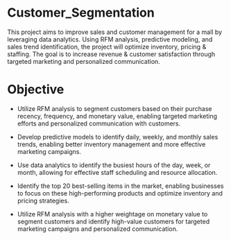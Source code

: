# Customer_Segmentation
This project aims to improve sales and customer management for a mall by leveraging data analytics. Using RFM analysis, predictive modeling, and sales trend identification, the project will optimize inventory, pricing &amp; staffing. The goal is to increase revenue &amp; customer satisfaction through targeted marketing and personalized communication.

# Objective
- Utilize RFM analysis to segment customers based on their purchase recency, frequency, and monetary value, enabling targeted marketing efforts and personalized communication with customers.

- Develop predictive models to identify daily, weekly, and monthly sales trends, enabling better inventory management and more effective marketing campaigns.

- Use data analytics to identify the busiest hours of the day, week, or month, allowing for effective staff scheduling and resource allocation.

- Identify the top 20 best-selling items in the market, enabling businesses to focus on these high-performing products and optimize inventory and pricing strategies.

- Utilize RFM analysis with a higher weightage on monetary value to segment customers and identify high-value customers for targeted marketing campaigns and personalized communication.
